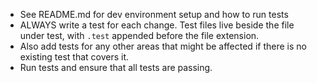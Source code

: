 - See README.md for dev environment setup and how to run tests
- ALWAYS write a test for each change. Test files live beside the file under test, with `.test` appended before the file extension.
- Also add tests for any other areas that might be affected if there is no existing test that covers it.
- Run tests and ensure that all tests are passing.
